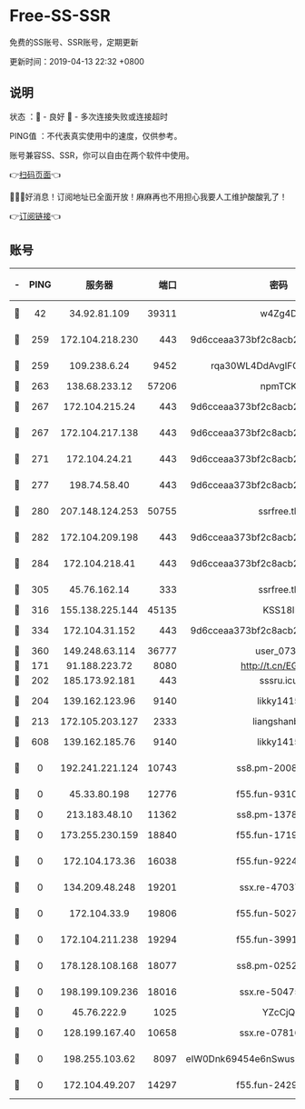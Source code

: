 # Free-SS-SSR

免费的SS账号、SSR账号，定期更新

更新时间：2019-04-13 22:32 +0800

## 说明

状态     ：🙂 - 良好 🙁 - 多次连接失败或连接超时

PING值   ：不代表真实使用中的速度，仅供参考。

账号兼容SS、SSR，你可以自由在两个软件中使用。

👉[扫码页面](https://liesauer.github.io/Free-SS-SSR/)👈

🎉🎉🎉好消息！订阅地址已全面开放！麻麻再也不用担心我要人工维护酸酸乳了！

👉[订阅链接](https://www.liesauer.net/yogurt/subscribe?ACCESS_TOKEN=DAYxR3mMaZAsaqUb)👈

## 账号

|-|PING|服务器|端口|密码|加密方式|区域|
|:----:|:----:|:-----:|-----:|:----:|:----:|:----:|
|🙂|42|34.92.81.109|39311|w4Zg4D|chacha20-ietf|US|
|🙂|259|172.104.218.230|443|9d6cceaa373bf2c8acb22e60b6a58be6|aes-256-cfb|US|
|🙂|259|109.238.6.24|9452|rqa30WL4DdAvgIFG6Fs3znzTa|aes-256-cfb|FR|
|🙂|263|138.68.233.12|57206|npmTCK|rc4-md5|US|
|🙂|267|172.104.215.24|443|9d6cceaa373bf2c8acb22e60b6a58be6|aes-256-cfb|US|
|🙂|267|172.104.217.138|443|9d6cceaa373bf2c8acb22e60b6a58be6|aes-256-cfb|US|
|🙂|271|172.104.24.21|443|9d6cceaa373bf2c8acb22e60b6a58be6|aes-256-cfb|US|
|🙂|277|198.74.58.40|443|9d6cceaa373bf2c8acb22e60b6a58be6|aes-256-cfb|US|
|🙂|280|207.148.124.253|50755|ssrfree.tk|aes-256-cfb|SG|
|🙂|282|172.104.209.198|443|9d6cceaa373bf2c8acb22e60b6a58be6|aes-256-cfb|US|
|🙂|284|172.104.218.41|443|9d6cceaa373bf2c8acb22e60b6a58be6|aes-256-cfb|US|
|🙂|305|45.76.162.14|333|ssrfree.tk|aes-256-cfb|SG|
|🙂|316|155.138.225.144|45135|KSS18l|rc4-md5|US|
|🙂|334|172.104.31.152|443|9d6cceaa373bf2c8acb22e60b6a58be6|aes-256-cfb|US|
|🙂|360|149.248.63.114|36777|user_0731|chacha20|CA|
|🙂|171|91.188.223.72|8080|http://t.cn/EGJIyrl|rc4-md5|RU|
|🙂|202|185.173.92.181|443|sssru.icu|rc4-md5|RU|
|🙂|204|139.162.123.96|9140|likky1415|aes-256-cfb|JP|
|🙂|213|172.105.203.127|2333|liangshanbo|chacha20|JP|
|🙁|608|139.162.185.76|9140|likky1415|aes-256-cfb|DE|
|🙁|0|192.241.221.124|10743|ss8.pm-20087644|aes-256-cfb|US|
|🙁|0|45.33.80.198|12776|f55.fun-93107872|aes-256-cfb|US|
|🙁|0|213.183.48.10|11362|ss8.pm-13781696|rc4-md5|RU|
|🙁|0|173.255.230.159|18840|f55.fun-17191367|aes-256-cfb|US|
|🙁|0|172.104.173.36|16038|f55.fun-92247819|aes-256-cfb|SG|
|🙁|0|134.209.48.248|19201|ssx.re-47037445|aes-256-cfb|US|
|🙁|0|172.104.33.9|19806|f55.fun-50279923|aes-256-cfb|SG|
|🙁|0|172.104.211.238|19294|f55.fun-39915155|aes-256-cfb|US|
|🙁|0|178.128.108.168|18077|ss8.pm-02520646|aes-256-cfb|SG|
|🙁|0|198.199.109.236|18016|ssx.re-50475816|aes-256-cfb|US|
|🙁|0|45.76.222.9|1025|YZcCjQ|rc4-md5|JP|
|🙁|0|128.199.167.40|10658|ssx.re-07816101|aes-256-cfb|SG|
|🙁|0|198.255.103.62|8097|eIW0Dnk69454e6nSwuspv9DmS201tQ0D|aes-256-cfb|US|
|🙁|0|172.104.49.207|14297|f55.fun-24293624|aes-256-cfb|SG|
